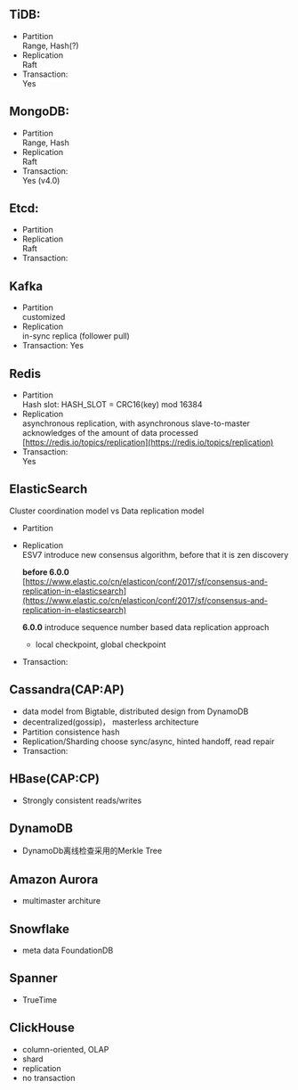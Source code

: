 
## TiDB:
- Partition  
  Range, Hash(?)
- Replication  
  Raft
- Transaction:  
  Yes
 
## MongoDB:
- Partition  
  Range, Hash
- Replication  
  Raft
- Transaction:  
  Yes (v4.0)

## Etcd:
- Partition  
- Replication  
  Raft
- Transaction:  

## Kafka
- Partition  
  customized
- Replication  
  in-sync replica (follower pull)
- Transaction:
  Yes

## Redis
- Partition  
  Hash slot: HASH_SLOT = CRC16(key) mod 16384
- Replication  
  asynchronous replication,  with asynchronous slave-to-master acknowledges of the amount of data processed
  [https://redis.io/topics/replication](https://redis.io/topics/replication)
- Transaction:  
  Yes
## ElasticSearch
Cluster coordination model vs Data replication model  
- Partition  
 
- Replication  
  ESV7 introduce new consensus algorithm, before that it is zen discovery
  
  **before 6.0.0**  
  [https://www.elastic.co/cn/elasticon/conf/2017/sf/consensus-and-replication-in-elasticsearch](https://www.elastic.co/cn/elasticon/conf/2017/sf/consensus-and-replication-in-elasticsearch)  
  
  **6.0.0** introduce sequence number based data replication approach  
  	- local checkpoint, global checkpoint
- Transaction:

## Cassandra(CAP:AP)
- data model from Bigtable, distributed design from DynamoDB
- decentralized(gossip)， masterless architecture
- Partition
  consistence hash
- Replication/Sharding
	choose sync/async, hinted handoff, read repair
- Transaction:
  
## HBase(CAP:CP)
- Strongly consistent reads/writes

## DynamoDB
- DynamoDb离线检查采用的Merkle Tree

## Amazon Aurora
- multimaster architure
  
## Snowflake
- meta data FoundationDB

## Spanner
- TrueTime

## ClickHouse
- column-oriented, OLAP 
- shard
- replication
- no transaction

